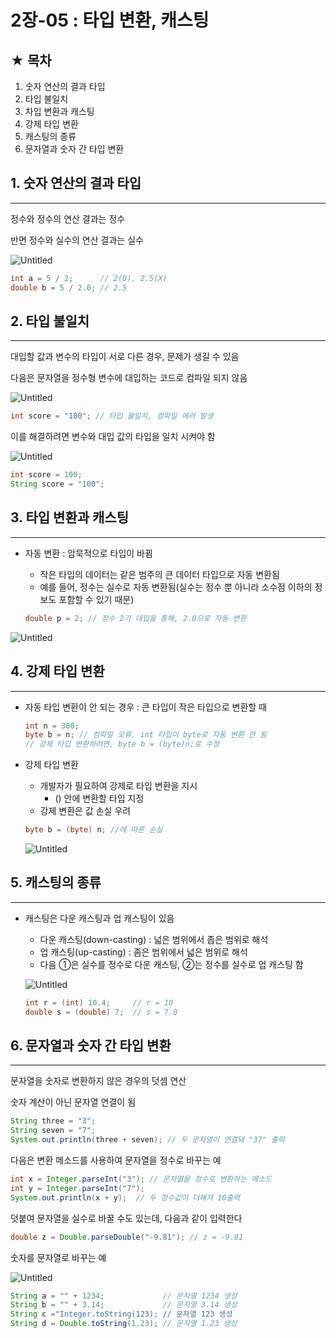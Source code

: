 # 2장-05 : 타입 변환, 캐스팅

## ★ 목차

1. 숫자 연산의 결과 타입
2. 타입 불일치
3. 차입 변환과 캐스팅
4. 강제 타입 변환
5. 캐스팅의 종류
6. 문자열과 숫자 간 타입 변환

## 1. 숫자 연산의 결과 타입

---

정수와 정수의 연산 결과는 정수

반면 정수와 실수의 연산 결과는 실수

![Untitled](2%E1%84%8C%E1%85%A1%E1%86%BC-05%20%E1%84%90%E1%85%A1%E1%84%8B%E1%85%B5%E1%86%B8%20%E1%84%87%E1%85%A7%E1%86%AB%E1%84%92%E1%85%AA%E1%86%AB,%20%E1%84%8F%E1%85%A2%E1%84%89%E1%85%B3%E1%84%90%E1%85%B5%E1%86%BC%20875e1fcd88d54481a793b2e68befcdf4/Untitled.png)

```java
int a = 5 / 2;      // 2(O), 2.5(X)
double b = 5 / 2.0; // 2.5
```

 

## 2. 타입 불일치

---

대입할 값과 변수의 타입이 서로 다른 경우, 문제가 생길 수 있음

다음은 문자열을 정수형 변수에 대입하는 코드로 컴파일 되지 않음

![Untitled](2%E1%84%8C%E1%85%A1%E1%86%BC-05%20%E1%84%90%E1%85%A1%E1%84%8B%E1%85%B5%E1%86%B8%20%E1%84%87%E1%85%A7%E1%86%AB%E1%84%92%E1%85%AA%E1%86%AB,%20%E1%84%8F%E1%85%A2%E1%84%89%E1%85%B3%E1%84%90%E1%85%B5%E1%86%BC%20875e1fcd88d54481a793b2e68befcdf4/Untitled%201.png)

```java
int score = "100"; // 타입 불일치, 컴파일 에러 발생
```

이를 해결하려면 변수와 대입 값의 타입을 일치 시켜야 함

![Untitled](2%E1%84%8C%E1%85%A1%E1%86%BC-05%20%E1%84%90%E1%85%A1%E1%84%8B%E1%85%B5%E1%86%B8%20%E1%84%87%E1%85%A7%E1%86%AB%E1%84%92%E1%85%AA%E1%86%AB,%20%E1%84%8F%E1%85%A2%E1%84%89%E1%85%B3%E1%84%90%E1%85%B5%E1%86%BC%20875e1fcd88d54481a793b2e68befcdf4/Untitled%202.png)

```java
int score = 100;
String score = "100";
```

## 3. 타입 변환과 캐스팅

---

- 자동 변환 : 암묵적으로 타입이 바뀜
    - 작은 타입의 데이터는 같은 범주의 큰 데이터 타입으로 자동 변환됨
    - 예를 들어, 정수는 실수로 자동 변환됨(실수는 정수 뿐 아니라 소수점 이하의 정보도 포함할 수 있기 때문)
    
    ```java
    double p = 2; // 정수 2가 대입을 통해, 2.0으로 자동 변환
    ```
    

![Untitled](2%E1%84%8C%E1%85%A1%E1%86%BC-05%20%E1%84%90%E1%85%A1%E1%84%8B%E1%85%B5%E1%86%B8%20%E1%84%87%E1%85%A7%E1%86%AB%E1%84%92%E1%85%AA%E1%86%AB,%20%E1%84%8F%E1%85%A2%E1%84%89%E1%85%B3%E1%84%90%E1%85%B5%E1%86%BC%20875e1fcd88d54481a793b2e68befcdf4/Untitled%203.png)

## 4. 강제 타입 변환

---

- 자동 타입 변환이 안 되는 경우 : 큰 타입이 작은 타입으로 변환할 때
    
    ```java
    int n = 300;
    byte b = n; // 컴파일 오류. int 타입이 byte로 자동 변환 안 됨
    // 강제 타입 변환하려면, byte b = (byte)n;로 수정
    ```
    
- 강제 타입 변환
    - 개발자가 필요하여 강제로 타입 변환을 지시
        - () 안에 변환할 타입 지정
    - 강제 변환은 값 손실 우려
    
    ```java
    byte b = (byte) n; //에 따른 손실
    ```
    
    ![Untitled](2%E1%84%8C%E1%85%A1%E1%86%BC-05%20%E1%84%90%E1%85%A1%E1%84%8B%E1%85%B5%E1%86%B8%20%E1%84%87%E1%85%A7%E1%86%AB%E1%84%92%E1%85%AA%E1%86%AB,%20%E1%84%8F%E1%85%A2%E1%84%89%E1%85%B3%E1%84%90%E1%85%B5%E1%86%BC%20875e1fcd88d54481a793b2e68befcdf4/Untitled%204.png)
    

## 5. 캐스팅의 종류

---

- 캐스팅은 다운 캐스팅과 업 캐스팅이 있음
    - 다운 캐스팅(down-casting) : 넓은 범위에서 좁은 범위로 해석
    - 업 캐스팅(up-casting) : 좀은 범위에서 넓은 범위로 해석
    - 다음 ①은 실수를 정수로 다운 캐스팅, ②는 정수를 실수로 업 캐스팅 함
    
    ![Untitled](2%E1%84%8C%E1%85%A1%E1%86%BC-05%20%E1%84%90%E1%85%A1%E1%84%8B%E1%85%B5%E1%86%B8%20%E1%84%87%E1%85%A7%E1%86%AB%E1%84%92%E1%85%AA%E1%86%AB,%20%E1%84%8F%E1%85%A2%E1%84%89%E1%85%B3%E1%84%90%E1%85%B5%E1%86%BC%20875e1fcd88d54481a793b2e68befcdf4/Untitled%205.png)
    
    ```java
    int r = (int) 10.4;     // r = 10
    double s = (double) 7;  // s = 7.0
    ```
    

 

## 6. 문자열과 숫자 간 타입 변환

---

문자열을 숫자로 변환하지 않은 경우의 덧셈 연산

숫자 계산이 아닌 문자열 연결이 됨

```java
String three = "3";
String seven = "7";
System.out.println(three + seven); // 두 문자열이 연결돼 "37" 출력
```

 

다음은 변환 메소드를 사용하여 문자열을 정수로 바꾸는 예

```java
int x = Integer.parseInt("3"); // 문자열을 정수로 변환하는 메소드
int y = Integer.parseInt("7");
System.out.println(x + y);  // 두 정수값이 더해져 10출력
```

덧붙여 문자열을 실수로 바꿀 수도 있는데, 다음과 같이 입력한다

```java
double z = Double.parseDouble("-9.81"); // z = -9.81
```

숫자를 문자열로 바꾸는 예

![Untitled](2%E1%84%8C%E1%85%A1%E1%86%BC-05%20%E1%84%90%E1%85%A1%E1%84%8B%E1%85%B5%E1%86%B8%20%E1%84%87%E1%85%A7%E1%86%AB%E1%84%92%E1%85%AA%E1%86%AB,%20%E1%84%8F%E1%85%A2%E1%84%89%E1%85%B3%E1%84%90%E1%85%B5%E1%86%BC%20875e1fcd88d54481a793b2e68befcdf4/Untitled%206.png)

```java
String a = "" + 1234;             // 문자열 1234 생성
String b = "" + 3.14;             // 문자열 3.14 생성
String c ="Integer.toString(123); // 문자열 123 생성
String d = Double.toString(1.23); // 문자열 1.23 생성
```